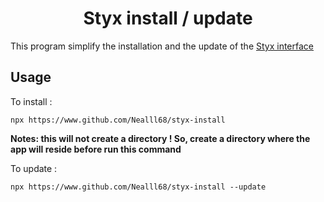 <h1 align="center">Styx install / update</h1>

This program simplify the installation and the update of the [Styx interface](https://www.github.com/Nealll68/Styx)

## Usage
To install : 
```
npx https://www.github.com/Nealll68/styx-install
```
**Notes: this will not create a directory ! So, create a directory where the app will reside before run this command**

To update :
```
npx https://www.github.com/Nealll68/styx-install --update
```